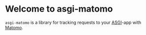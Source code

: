 # Welcome to asgi-matomo

`asgi-matomo` is a library for tracking requests to your [ASGI](https://asgi.readthedocs.io/en/latest/)-app  with [Matomo](https://matomo.org).


